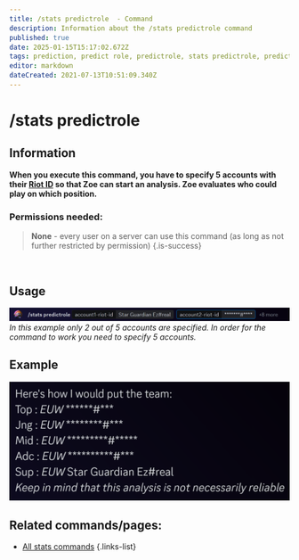 ```yaml
---
title: /stats predictrole  - Command
description: Information about the /stats predictrole command
published: true
date: 2025-01-15T15:17:02.672Z
tags: prediction, predict role, predictrole, stats predictrole, predict, role, lane, lanes
editor: markdown
dateCreated: 2021-07-13T10:51:09.340Z
---
```


# /stats predictrole
## Information
**When you execute this command, you have to specify 5 accounts with their [Riot ID](/en/terms/riotid) so that Zoe can start an analysis. Zoe evaluates who could play on which position.**
<br>

### Permissions needed:
>**None** - every user on a server can use this command (as long as not further restricted by permission) {.is-success}

<br>

## Usage
![](/en_/en_stats_predictrole_riotid.png)
*In this example only 2 out of 5 accounts are specified. In order for the command to work you need to specify 5 accounts.*
 <br>
 
## Example
<img src="/en_/en_predictrole_suggestion.png" width="650">
 <br>
 
## Related commands/pages:
- [All stats commands](/en/commands/stats)
{.links-list}